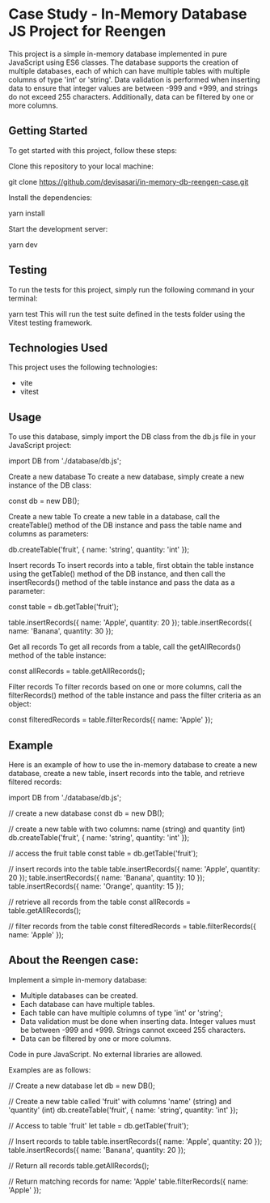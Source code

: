 # Case Study - In-Memory Database JS Project for Reengen

This project is a simple in-memory database implemented in pure JavaScript using ES6 classes. The database supports the creation of multiple databases, each of which can have multiple tables with multiple columns of type 'int' or 'string'. Data validation is performed when inserting data to ensure that integer values are between -999 and +999, and strings do not exceed 255 characters. Additionally, data can be filtered by one or more columns.

## Getting Started
To get started with this project, follow these steps:

Clone this repository to your local machine:

git clone https://github.com/devisasari/in-memory-db-reengen-case.git

Install the dependencies:

yarn install

Start the development server:

yarn dev

## Testing
To run the tests for this project, simply run the following command in your terminal:

yarn test
This will run the test suite defined in the tests folder using the Vitest testing framework.

## Technologies Used
This project uses the following technologies:
* vite
* vitest

## Usage
To use this database, simply import the DB class from the db.js file in your JavaScript project:

import DB from './database/db.js';

Create a new database
To create a new database, simply create a new instance of the DB class:


const db = new DB();

Create a new table
To create a new table in a database, call the createTable() method of the DB instance and pass the table name and columns as parameters:


db.createTable('fruit', { name: 'string', quantity: 'int' });

Insert records
To insert records into a table, first obtain the table instance using the getTable() method of the DB instance, and then call the insertRecords() method of the table instance and pass the data as a parameter:


const table = db.getTable('fruit');

table.insertRecords({ name: 'Apple', quantity: 20 });
table.insertRecords({ name: 'Banana', quantity: 30 });

Get all records
To get all records from a table, call the getAllRecords() method of the table instance:


const allRecords = table.getAllRecords();

Filter records
To filter records based on one or more columns, call the filterRecords() method of the table instance and pass the filter criteria as an object:


const filteredRecords = table.filterRecords({ name: 'Apple' });

## Example
Here is an example of how to use the in-memory database to create a new database, create a new table, insert records into the table, and retrieve filtered records:

import DB from './database/db.js';

// create a new database
const db = new DB();

// create a new table with two columns: name (string) and quantity (int)
db.createTable('fruit', { name: 'string', quantity: 'int' });

// access the fruit table
const table = db.getTable('fruit');

// insert records into the table
table.insertRecords({ name: 'Apple', quantity: 20 });
table.insertRecords({ name: 'Banana', quantity: 10 });
table.insertRecords({ name: 'Orange', quantity: 15 });

// retrieve all records from the table
const allRecords = table.getAllRecords();

// filter records from the table
const filteredRecords = table.filterRecords({ name: 'Apple' });


## About the Reengen case:

Implement a simple in-memory database:
* Multiple databases can be created.
* Each database can have multiple tables.
* Each table can have multiple columns of type 'int' or 'string';
* Data validation must be done when inserting data. Integer values must be between -999 and +999. Strings cannot exceed 255 characters.
* Data can be filtered by one or more columns.

Code in pure JavaScript. No external libraries are allowed.

Examples are as follows:

// Create a new database
let db = new DB();

// Create a new table called 'fruit' with columns 'name' (string) and 'quantity' (int)
db.createTable('fruit', { name: 'string', quantity: 'int' }); 

// Access to table 'fruit'
let table = db.getTable('fruit');

// Insert records to table
table.insertRecords({ name: 'Apple', quantity: 20 });
table.insertRecords({ name: 'Banana', quantity: 20 });

// Return all records
table.getAllRecords();

// Return matching records for name: 'Apple'
table.filterRecords({ name: 'Apple' });
